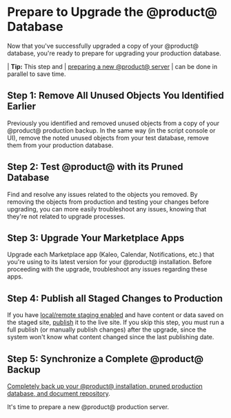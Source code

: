 # Prepare to Upgrade the @product@ Database 

Now that you've successfully upgraded a copy of your @product@ database, you're
ready to prepare for upgrading your production database. 

| **Tip:** This step and
| [preparing a new @product@ server](/deployment/deployment/-/knowledge_base/7-2/prepare-a-new-product-server)
| can be done in parallel to save time. 

## Step 1: Remove All Unused Objects You Identified Earlier

Previously you identified and removed unused objects from a copy of your
@product@ production backup. In the same way (in the script console or UI),
remove the noted unused objects from your test database, remove them from your
production database. 

## Step 2: Test @product@ with its Pruned Database 

Find and resolve any issues related to the objects you removed. By removing the
objects from production and testing your changes before upgrading, you can more
easily troubleshoot any issues, knowing that they're not related to upgrade
processes. 

## Step 3: Upgrade Your Marketplace Apps 

Upgrade each Marketplace app (Kaleo, Calendar, Notifications, etc.) that you're
using to its latest version for your @product@ installation. Before proceeding
with the upgrade, troubleshoot any issues regarding these apps.

## Step 4: Publish all Staged Changes to Production 

If you have
[local/remote staging enabled](/user/-/knowledge_base/7-2/enabling-staging)
and have content or data saved on the staged site, 
[publish](/user/-/knowledge_base/7-2/publishing-staged-content-efficiently)
it to the live site. If you skip this step, you must run a full publish (or
manually publish changes) after the upgrade, since the system won't know what
content changed since the last publishing date.

## Step 5: Synchronize a Complete @product@ Backup 

[Completely back up your @product@ installation, pruned production database, and document repository](/discover/deployment/-/knowledge_base/7-1/backing-up-a-liferay-installation). 

It's time to prepare a new @product@ production server.  
